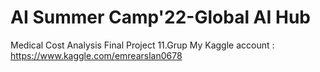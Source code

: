 # AI Summer Camp'22-Global AI Hub
Medical Cost Analysis Final Project
11.Grup
My Kaggle account : https://www.kaggle.com/emrearslan0678
